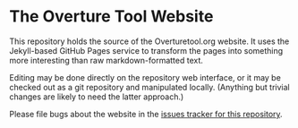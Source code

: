 # The Overture Tool Website

This repository holds the source of the Overturetool.org website.  It uses the Jekyll-based GitHub Pages service to transform the pages into something more interesting than raw markdown-formatted text.

Editing may be done directly on the repository web interface, or it may be checked out as a git repository and manipulated locally.  (Anything but trivial changes are likely to need the latter approach.)

Please file bugs about the website in the [issues tracker for this repository](https://github.com/overturetool/overturetool.github.io/issues).
